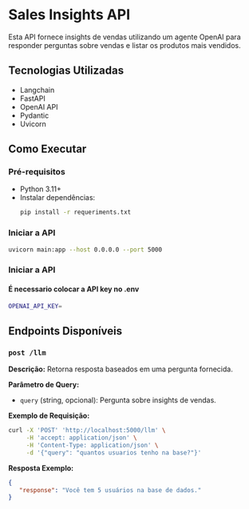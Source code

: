 # Sales Insights API

Esta API fornece insights de vendas utilizando um agente OpenAI para responder perguntas sobre vendas e listar os produtos mais vendidos.

## Tecnologias Utilizadas
- Langchain
- FastAPI
- OpenAI API
- Pydantic
- Uvicorn

## Como Executar

### Pré-requisitos
- Python 3.11+
- Instalar dependências:
  ```bash
  pip install -r requeriments.txt
  ```

### Iniciar a API
```bash
uvicorn main:app --host 0.0.0.0 --port 5000
```
### Iniciar a API
#### É necessario colocar a API key no .env
```bash
OPENAI_API_KEY=
```


## Endpoints Disponíveis

### `post /llm`
**Descrição:** Retorna resposta baseados em uma pergunta fornecida.

**Parâmetro de Query:**
- `query` (string, opcional): Pergunta sobre insights de vendas.

**Exemplo de Requisição:**
```bash
curl -X 'POST' 'http://localhost:5000/llm' \
     -H 'accept: application/json' \
     -H 'Content-Type: application/json' \
     -d '{"query": "quantos usuarios tenho na base?"}'
```

**Resposta Exemplo:**
```json
{
   "response": "Você tem 5 usuários na base de dados."
}
```



